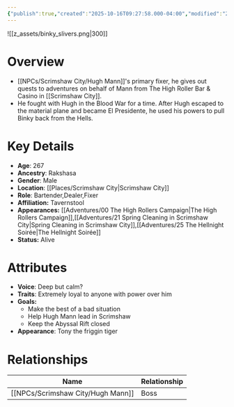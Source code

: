 ```yaml
---
{"publish":true,"created":"2025-10-16T09:27:58.000-04:00","modified":"2025-10-16T14:00:01.767-04:00","published":"2025-10-16T14:00:01.767-04:00","cssclasses":"","Age":"267","Ancestry":["Rakshasa"],"Gender":"Male","Location":["[[Places/Scrimshaw City]]"],"Role":["Bartender","Dealer","Fixer"],"Affiliation":["Tavernstool"],"Appearances":["[[00 The High Rollers Campaign|The High Rollers Campaign]]","[[21 Spring Cleaning in Scrimshaw City|Spring Cleaning in Scrimshaw City]]","[[25 The Hellnight Soirée|The Hellnight Soirée]]"],"Status":"Alive"}
---
```


![[z_assets/binky_slivers.png|300]]

# Overview
- [[NPCs/Scrimshaw City/Hugh Mann]]'s primary fixer, he gives out quests to adventures on behalf of Mann from The High Roller Bar & Casino in [[Scrimshaw City]].
- He fought with Hugh in the Blood War for a time. After Hugh escaped to the material plane and became El Presidente, he used his powers to pull Binky back from the Hells.

# Key Details
- **Age**: 267
- **Ancestry**: Rakshasa
- **Gender**: Male
- **Location**: [[Places/Scrimshaw City\|Scrimshaw City]]
- **Role**: Bartender,Dealer,Fixer
- **Affiliation:** Tavernstool
- **Appearances:** [[Adventures/00 The High Rollers Campaign\|The High Rollers Campaign]],[[Adventures/21 Spring Cleaning in Scrimshaw City\|Spring Cleaning in Scrimshaw City]],[[Adventures/25 The Hellnight Soirée\|The Hellnight Soirée]]
- **Status:** Alive

# Attributes
- **Voice**: Deep but calm?
- **Traits**: Extremely loyal to anyone with power over him
- **Goals:** 
	- Make the best of a bad situation 
	- Help Hugh Mann lead in Scrimshaw
	- Keep the Abyssal Rift closed
- **Appearance**: Tony the friggin tiger

# Relationships

| Name          | Relationship |
| ------------- | ------------ |
| [[NPCs/Scrimshaw City/Hugh Mann]] | Boss         |
